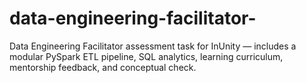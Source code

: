 # data-engineering-facilitator-
Data Engineering Facilitator assessment task for InUnity — includes a modular PySpark ETL pipeline, SQL analytics, learning curriculum, mentorship feedback, and conceptual check.
